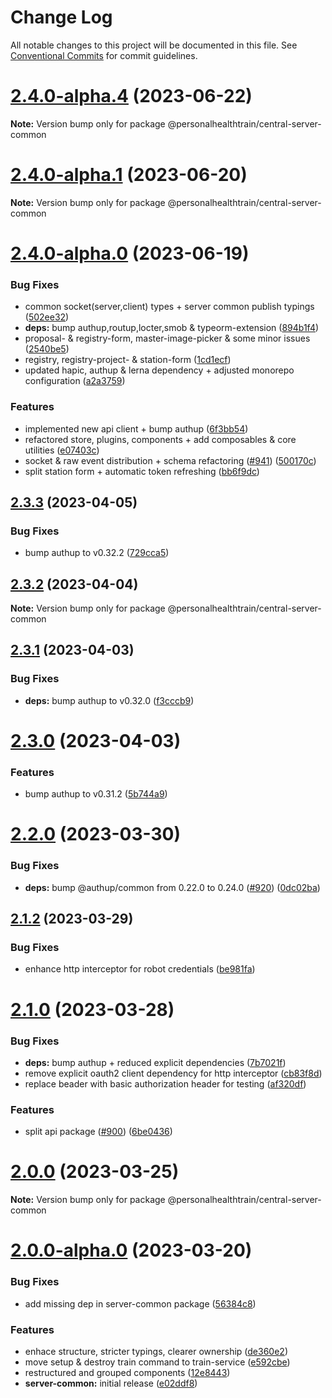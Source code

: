 # Change Log

All notable changes to this project will be documented in this file.
See [Conventional Commits](https://conventionalcommits.org) for commit guidelines.

# [2.4.0-alpha.4](https://github.com/PHT-Medic/central/compare/v2.4.0-alpha.3...v2.4.0-alpha.4) (2023-06-22)

**Note:** Version bump only for package @personalhealthtrain/central-server-common





# [2.4.0-alpha.1](https://github.com/PHT-Medic/central/compare/v2.4.0-alpha.0...v2.4.0-alpha.1) (2023-06-20)

**Note:** Version bump only for package @personalhealthtrain/central-server-common





# [2.4.0-alpha.0](https://github.com/PHT-Medic/central/compare/v2.3.6...v2.4.0-alpha.0) (2023-06-19)


### Bug Fixes

* common socket(server,client) types + server common publish typings ([502ee32](https://github.com/PHT-Medic/central/commit/502ee32faab477d920d94d26431707d4ea22ce9b))
* **deps:** bump authup,routup,locter,smob & typeorm-extension ([894b1f4](https://github.com/PHT-Medic/central/commit/894b1f4f5c069aee30dea9a9236ac279a0c4241e))
* proposal- & registry-form, master-image-picker & some minor issues ([2540be5](https://github.com/PHT-Medic/central/commit/2540be5ee3fab263ec389f447b8aeabf6cc20a25))
* registry, registry-project- & station-form ([1cd1ecf](https://github.com/PHT-Medic/central/commit/1cd1ecf3f81ebd3a4194c52e263c75c4bde71fa6))
* updated hapic, authup & lerna dependency + adjusted monorepo configuration ([a2a3759](https://github.com/PHT-Medic/central/commit/a2a37596390da2682c89db520a8f7ec1650fcdbe))


### Features

* implemented new api client + bump authup ([6f3bb54](https://github.com/PHT-Medic/central/commit/6f3bb547b03b8f9fcad37f8810fa3b3238491aae))
* refactored store, plugins, components + add composables & core utilities ([e07403c](https://github.com/PHT-Medic/central/commit/e07403c08ef3dfaea28ac96ee8521bbbddc1d622))
* socket & raw event distribution + schema refactoring ([#941](https://github.com/PHT-Medic/central/issues/941)) ([500170c](https://github.com/PHT-Medic/central/commit/500170cf8b4e36ffbdfc734db04291af8900454f))
* split station form + automatic token refreshing ([bb6f9dc](https://github.com/PHT-Medic/central/commit/bb6f9dca60fc6151bc4284f9fe32a180aef06821))





## [2.3.3](https://github.com/PHT-Medic/central/compare/v2.3.2...v2.3.3) (2023-04-05)


### Bug Fixes

* bump authup to v0.32.2 ([729cca5](https://github.com/PHT-Medic/central/commit/729cca54c85094543d204198fced7a46a80733f2))





## [2.3.2](https://github.com/PHT-Medic/central/compare/v2.3.1...v2.3.2) (2023-04-04)

**Note:** Version bump only for package @personalhealthtrain/central-server-common





## [2.3.1](https://github.com/PHT-Medic/central/compare/v2.3.0...v2.3.1) (2023-04-03)


### Bug Fixes

* **deps:** bump authup to v0.32.0 ([f3cccb9](https://github.com/PHT-Medic/central/commit/f3cccb9a559e35da6b3956802b4ecb6f914163f4))





# [2.3.0](https://github.com/PHT-Medic/central/compare/v2.2.1...v2.3.0) (2023-04-03)


### Features

* bump authup to v0.31.2 ([5b744a9](https://github.com/PHT-Medic/central/commit/5b744a9a36978545ea857a829f63e9cd9543e187))





# [2.2.0](https://github.com/PHT-Medic/central/compare/v2.1.2...v2.2.0) (2023-03-30)


### Bug Fixes

* **deps:** bump @authup/common from 0.22.0 to 0.24.0 ([#920](https://github.com/PHT-Medic/central/issues/920)) ([0dc02ba](https://github.com/PHT-Medic/central/commit/0dc02ba7d6d71261770242126c246b7d091fbedd))





## [2.1.2](https://github.com/PHT-Medic/central/compare/v2.1.1...v2.1.2) (2023-03-29)


### Bug Fixes

* enhance http interceptor for robot credentials ([be981fa](https://github.com/PHT-Medic/central/commit/be981fac06c54294cf9da5e4b889dc08d4f7dd0d))





# [2.1.0](https://github.com/PHT-Medic/central/compare/v2.0.0...v2.1.0) (2023-03-28)


### Bug Fixes

* **deps:** bump authup + reduced explicit dependencies ([7b7021f](https://github.com/PHT-Medic/central/commit/7b7021f86b12fa2ae15e6384fd050fe76a5cf49f))
* remove explicit oauth2 client dependency for http interceptor ([cb83f8d](https://github.com/PHT-Medic/central/commit/cb83f8dd813d28e1a32a9e9e83aed340504a6667))
* replace beader with basic authorization header for testing ([af320df](https://github.com/PHT-Medic/central/commit/af320df098c995848fe1a09ee9953dcd50c85995))


### Features

* split api package ([#900](https://github.com/PHT-Medic/central/issues/900)) ([6be0436](https://github.com/PHT-Medic/central/commit/6be04364ccefe46ac579f29b1839a00598a3694c))





# [2.0.0](https://github.com/PHT-Medic/central/compare/v2.0.0-alpha.0...v2.0.0) (2023-03-25)

**Note:** Version bump only for package @personalhealthtrain/central-server-common





# [2.0.0-alpha.0](https://github.com/PHT-Medic/central/compare/v1.4.0...v2.0.0-alpha.0) (2023-03-20)


### Bug Fixes

* add missing dep in server-common package ([56384c8](https://github.com/PHT-Medic/central/commit/56384c823cfeafda28fce2bdae8ae771f4f83dbc))


### Features

* enhace structure, stricter typings, clearer ownership ([de360e2](https://github.com/PHT-Medic/central/commit/de360e2ff383054ad31b3ce69bf4756496f359ee))
* move setup & destroy train command to train-service ([e592cbe](https://github.com/PHT-Medic/central/commit/e592cbe4481e794303f1f30e8f361ca7d841dbf5))
* restructured and grouped components ([12e8443](https://github.com/PHT-Medic/central/commit/12e84437501534dcb60bcba9e03def6541f702d1))
* **server-common:** initial release ([e02ddf8](https://github.com/PHT-Medic/central/commit/e02ddf89d0c3ffa096bb68aa55ab0b0dff0df433))
